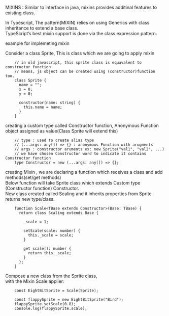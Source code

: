 MIXINS : Similar to interface in java, mixins provides additinal features to existing class.


In Typescript, The pattern(MIXIN) relies on using Generics with class inheritance to extend a base class.   
TypeScript’s best mixin support is done via the class expression pattern.  

example for implemeting mixin

Consider a class Sprite, This is class which we are going to apply mixin  

        // in old javascript, this sprite class is equavalent to constructor function
        // means, js object can be created using (constructor)function too.
        class Sprite {
          name = "";
          x = 0;
          y = 0;

          constructor(name: string) {
            this.name = name;
          }
        }

creating a custom type called Constructor function, Anonymous Function object assigned as value(Class Sprite will extend this)

        // type : used to create alias type
        // (...args: any[]) => {} : anonymous Function with arugments
        // args : constructor aruments ex: new Sprite("val1", "val2", ...)
        // we have chosen Constructor word to indicate it contains Constructor function 
        type Constructor = new (...args: any[]) => {}; 
        
creating Mixin , we are declaring a function which receives a class and add methods(set/get methods)  
Below function will take Sprite class which extends Custom type (Constructor function) Constructor.  
New class created called Scaling and it inherits properties from Sprite returns new type/class.  

        function Scale<TBase extends Constructor>(Base: TBase) {
          return class Scaling extends Base {
  
            _scale = 1;

            setScale(scale: number) {
              this._scale = scale;
            }

            get scale(): number {
              return this._scale;
            }
          };
        }        
        
        
Compose a new class from the Sprite class,  
with the Mixin Scale applier:  

        const EightBitSprite = Scale(Sprite);

        const flappySprite = new EightBitSprite("Bird");
        flappySprite.setScale(0.8);
        console.log(flappySprite.scale);        
